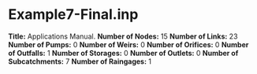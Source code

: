 # Example7-Final.inp
**Title:** Applications Manual.
**Number of Nodes:** 15
**Number of Links:** 23
**Number of Pumps:** 0
**Number of Weirs:** 0
**Number of Orifices:** 0
**Number of Outfalls:** 1
**Number of Storages:** 0
**Number of Outlets:** 0
**Number of Subcatchments:** 7
**Number of Raingages:** 1
